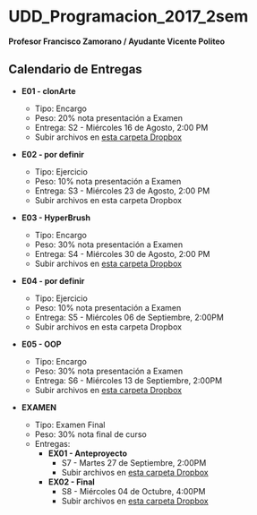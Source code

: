# UDD_Programacion_2017_2sem
**Profesor Francisco Zamorano / Ayudante Vicente Politeo**

## Calendario de Entregas
* **E01 - clonArte**
  * Tipo: Encargo
  * Peso: 20% nota presentación a Examen
  * Entrega: S2 - Miércoles 16 de Agosto, 2:00 PM
  * Subir archivos en [esta carpeta Dropbox](https://www.dropbox.com/request/oGbvG4j1OisWYqUSjV8H)


* **E02 - por definir**
  * Tipo: Ejercicio
  * Peso: 10% nota presentación a Examen
  * Entrega: S3 - Miércoles 23 de Agosto, 2:00 PM
  * Subir archivos en esta carpeta Dropbox



* **E03 - HyperBrush**
  * Tipo: Encargo
  * Peso: 30% nota presentación a Examen
  * Entrega: S4 - Miércoles 30 de Agosto, 2:00 PM
  * Subir archivos en [esta carpeta Dropbox](https://www.dropbox.com/request/l6RfF23kbovGKSx2T4Ro)


* **E04 - por definir**
  * Tipo: Ejercicio
  * Peso: 10% nota presentación a Examen
  * Entrega: S5 - Miércoles 06 de Septiembre, 2:00PM
  * Subir archivos en esta carpeta Dropbox


* **E05 - OOP**
  * Tipo: Encargo
  * Peso: 30% nota presentación a Examen
  * Entrega: S6 - Miércoles 13 de Septiembre, 2:00PM
  * Subir archivos en [esta carpeta Dropbox](https://www.dropbox.com/request/8NBrnzb9rEpmfLg0jE2L)


* **EXAMEN**
  * Tipo: Examen Final
  * Peso: 30% nota final de curso
  * Entregas:
    * **EX01 - Anteproyecto**
      * S7 - Martes 27 de Septiembre, 2:00PM
      * Subir archivos en [esta carpeta Dropbox](https://www.dropbox.com/request/1nskefjZWuQ6h3MlwhDn)
    * **EX02 - Final**
      * S8 - Miércoles 04 de Octubre, 4:00PM
      * Subir archivos en [esta carpeta Dropbox](https://www.dropbox.com/request/Egl1aD04ZxK2YTdVUgtv)
